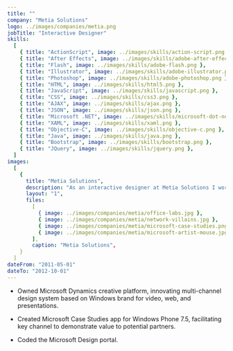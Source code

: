 ```yaml
---
title: ""
company: "Metia Solutions"
logo: ../images/companies/metia.png
jobTitle: "Interactive Designer"
skills:
  [
    { title: "ActionScript", image: ../images/skills/action-script.png },
    { title: "After Effects", image: ../images/skills/adobe-after-effects.png },
    { title: "Flash", image: ../images/skills/adobe-flash.png },
    { title: "Illustrator", image: ../images/skills/adobe-illustrator.png },
    { title: "Photoshop", image: ../images/skills/adobe-photoshop.png },
    { title: "HTML", image: ../images/skills/html5.png },
    { title: "JavaScript", image: ../images/skills/javascript.png },
    { title: "CSS", image: ../images/skills/css3.png },
    { title: "AJAX", image: ../images/skills/ajax.png },
    { title: "JSON", image: ../images/skills/json.png },
    { title: "Microsoft .NET", image: ../images/skills/microsoft-dot-net.png },
    { title: "XAML", image: ../images/skills/xaml.png },
    { title: "Objective-C", image: ../images/skills/objective-c.png },
    { title: "Java", image: ../images/skills/java.png },
    { title: "Bootstrap", image: ../images/skills/bootstrap.png },
    { title: "JQuery", image: ../images/skills/jquery.png },
  ]
images:
  [
    {
      title: "Metia Solutions",
      description: "As an interactive designer at Metia Solutions I worked on the development of many apps and websites, including the Microsoft Design site which was used by Microsoft Corporation as a recruitment tool from 2011 to 2015.",
      layout: "1",
      files:
        [
          { image: ../images/companies/metia/office-labs.jpg },
          { image: ../images/companies/metia/network-villains.jpg },
          { image: ../images/companies/metia/microsoft-case-studies.png },
          { image: ../images/companies/metia/microsoft-artist-mouse.jpg },
        ],
        caption: "Metia Solutions",
    }
  ]
dateFrom: "2011-05-01"
dateTo: "2012-10-01"
---
```


- Owned Microsoft Dynamics creative platform, innovating multi-channel design system based on Windows brand for video, web, and presentations.

- Created Microsoft Case Studies app for Windows Phone 7.5, facilitating key channel to demonstrate value to potential partners.

- Coded the Microsoft Design portal.